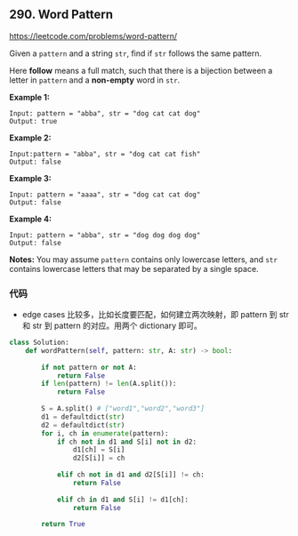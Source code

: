 ## 290. Word Pattern

https://leetcode.com/problems/word-pattern/

Given a `pattern` and a string `str`, find if `str` follows the same pattern.

Here **follow** means a full match, such that there is a bijection between a letter in `pattern` and a **non-empty** word in `str`.

**Example 1:**

```
Input: pattern = "abba", str = "dog cat cat dog"
Output: true
```

**Example 2:**

```
Input:pattern = "abba", str = "dog cat cat fish"
Output: false
```

**Example 3:**

```
Input: pattern = "aaaa", str = "dog cat cat dog"
Output: false
```

**Example 4:**

```
Input: pattern = "abba", str = "dog dog dog dog"
Output: false
```

**Notes:**
You may assume `pattern` contains only lowercase letters, and `str` contains lowercase letters that may be separated by a single space.



### 代码

- edge cases 比较多，比如长度要匹配，如何建立两次映射，即 pattern 到 str 和 str 到 pattern 的对应。用两个 dictionary 即可。

```python
class Solution:
    def wordPattern(self, pattern: str, A: str) -> bool:
        
        if not pattern or not A:
            return False
        if len(pattern) != len(A.split()):
            return False
        
        S = A.split() # ["word1","word2","word3"]
        d1 = defaultdict(str)
        d2 = defaultdict(str)
        for i, ch in enumerate(pattern):
            if ch not in d1 and S[i] not in d2:
                d1[ch] = S[i]
                d2[S[i]] = ch
                
            elif ch not in d1 and d2[S[i]] != ch:
                return False
            
            elif ch in d1 and S[i] != d1[ch]:
                return False
        
        return True
```

